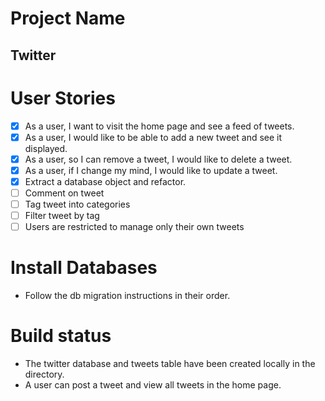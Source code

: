 # Project Name

## Twitter

# User Stories

- [x] As a user, I want to visit the home page and see a feed of tweets.
- [x] As a user, I would like to be able to add a new tweet and see it displayed.
- [x] As a user, so I can remove a tweet, I would like to delete a tweet.
- [x] As a user, if I change my mind, I would like to update a tweet.
- [x] Extract a database object and refactor.
- [ ] Comment on tweet
- [ ] Tag tweet into categories
- [ ] Filter tweet by tag
- [ ] Users are restricted to manage only their own tweets

# Install Databases

* Follow the db migration instructions in their order.

# Build status

* The twitter database and tweets table have been created locally in the directory.
* A user can post a tweet and view all tweets in the home page.